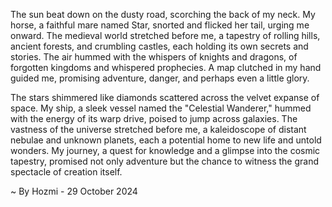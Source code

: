 
The sun beat down on the dusty road, scorching the back of my neck. My horse, a faithful mare named Star, snorted and flicked her tail, urging me onward. The medieval world stretched before me, a tapestry of rolling hills, ancient forests, and crumbling castles, each holding its own secrets and stories. The air hummed with the whispers of knights and dragons, of forgotten kingdoms and whispered prophecies.  A map clutched in my hand guided me, promising adventure, danger, and perhaps even a little glory.

The stars shimmered like diamonds scattered across the velvet expanse of space. My ship, a sleek vessel named the "Celestial Wanderer," hummed with the energy of its warp drive, poised to jump across galaxies. The vastness of the universe stretched before me, a kaleidoscope of distant nebulae and unknown planets, each a potential home to new life and untold wonders. My journey, a quest for knowledge and a glimpse into the cosmic tapestry, promised not only adventure but the chance to witness the grand spectacle of creation itself. 

~ By Hozmi - 29 October 2024
